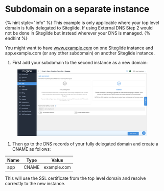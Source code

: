 # Subdomain on a separate instance

{% hint style="info" %}
This example is only applicable where your top level domain is fully delegated to Siteglide. If using External DNS Step 2 would not be done in Siteglide but instead wherever your DNS is managed.
{% endhint %}

You might want to have www.example.com on one Siteglide instance and app.example.com (or any other subdomain) on another Siteglide instance.

1. First add your subdomain to the second instance as a new domain:

<figure><img src="../../../.gitbook/assets/Siteglide-Domains-Add-Subdomain.png" alt=""><figcaption></figcaption></figure>

1. Then go to the DNS records of your fully delegated domain and create a CNAME as follows:

| Name | Type  | Value       |
| ---- | ----- | ----------- |
| app  | CNAME | example.com |

This will use the SSL certificate from the top level domain and resolve correctly to the new instance.
